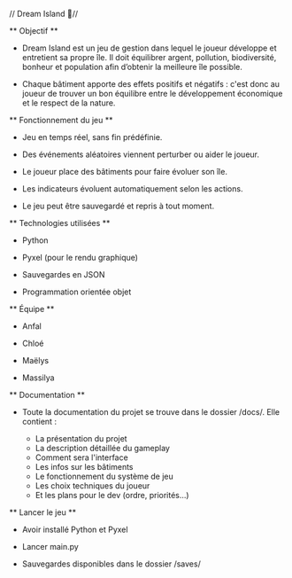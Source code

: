 // Dream Island 🌴//

** Objectif **

- Dream Island est un jeu de gestion dans lequel le joueur développe et entretient sa propre île.
Il doit équilibrer argent, pollution, biodiversité, bonheur et population afin d’obtenir la meilleure île possible.

- Chaque bâtiment apporte des effets positifs et négatifs : c'est donc au joueur de trouver un bon équilibre entre le développement économique et le respect de la nature.


** Fonctionnement du jeu **

- Jeu en temps réel, sans fin prédéfinie.

- Des événements aléatoires viennent perturber ou aider le joueur.

- Le joueur place des bâtiments pour faire évoluer son île.

- Les indicateurs évoluent automatiquement selon les actions.

- Le jeu peut être sauvegardé et repris à tout moment.


** Technologies utilisées **

- Python 

- Pyxel (pour le rendu graphique)

- Sauvegardes en JSON

- Programmation orientée objet


** Équipe **

- Anfal

- Chloé

- Maëlys

- Massilya


** Documentation **

- Toute la documentation du projet se trouve dans le dossier /docs/.
Elle contient :
 
	- La présentation du projet
	- La description détaillée du gameplay
	- Comment sera l'interface
	- Les infos sur les bâtiments
	- Le fonctionnement du système de jeu
	- Les choix techniques du joueur
	- Et les plans pour le dev (ordre, priorités…)


** Lancer le jeu **

- Avoir installé Python et Pyxel 

- Lancer main.py

- Sauvegardes disponibles dans le dossier /saves/
